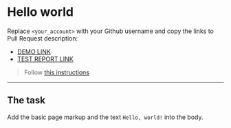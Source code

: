 # Hello world
Replace `<your_account>` with your Github username and copy the links to Pull Request description:
- [DEMO LINK](https://eliza-chernysh.github.io/layout_hello-world/)
- [TEST REPORT LINK](https://eliza-chernysh.github.io/layout_hello-world/report/html_report/)

> Follow [this instructions](https://mate-academy.github.io/layout_task-guideline/#how-to-solve-the-layout-tasks-on-github)
___

## The task
Add the basic page markup and the text `Hello, world!` into the body.
